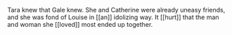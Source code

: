 Tara knew that Gale knew. She and Catherine were already uneasy friends, and she was fond of Louise in [[an]] idolizing way. It [[hurt]] that the man and woman she [[loved]] most ended up together. 